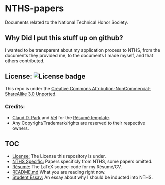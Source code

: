 # NTHS-papers

Documents related to the National Technical Honor Society.

## Why Did I put this stuff up on github?

I wanted to be transparent about my application process to NTHS, from
the documents they provided me, to the documents I made myself, and that others
contributed. 

## License: ![License badge](https://img.shields.io/badge/License-CC%20BY--NC--SA%203.0-blue.svg)

This repo is under the [Creative Commons Attribution-NonCommercial-ShareAlike 3.0 Unported](https://creativecommons.org/licenses/by-nc-sa/3.0/).

### Credits:

- [Claud D. Park](mailto://posquit0.bj@gmail.com) and [Vel](mailto://vel@latextemplates.com) for the [Résumé template](http://www.latextemplates.com/template/awesome-resume-cv).
- Any Copyright/Trademark/rights are reserved to their respective owners.

## TOC

- [License:](LICENSE) The License this repository is under.
- [NTHS Specific:](nths-specific) Papers specificly from NTHS, some papers omitted.
- [Résumé:](resume) The LaTeX source-code for my Résumé/CV.
- [README.md](README.md) What you are reading right now.
- [Student Essay:](student-essay) An essay about why I should be inducted into NTHS.
